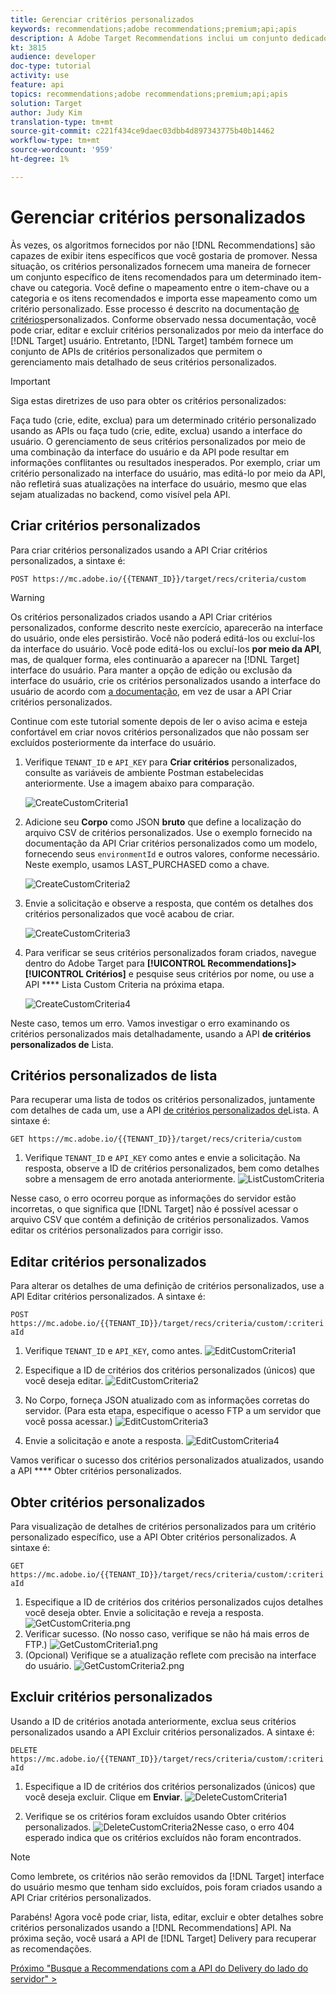 ```yaml
---
title: Gerenciar critérios personalizados
keywords: recommendations;adobe recommendations;premium;api;apis
description: A Adobe Target Recommendations inclui um conjunto dedicado de APIs que permitem gerenciar seu catálogo de produtos e/ou conteúdo recomendáveis; gerenciar seus algoritmos e campanhas de recomendações; e fornecer recomendações em objetos JSON, HTML ou XML a serem exibidos em Web, dispositivos móveis, email, IOT e outros canais.
kt: 3815
audience: developer
doc-type: tutorial
activity: use
feature: api
topics: recommendations;adobe recommendations;premium;api;apis
solution: Target
author: Judy Kim
translation-type: tm+mt
source-git-commit: c221f434ce9daec03dbb4d897343775b40b14462
workflow-type: tm+mt
source-wordcount: '959'
ht-degree: 1%

---
```



# Gerenciar critérios personalizados

Às vezes, os algoritmos fornecidos por não [!DNL Recommendations] são capazes de exibir itens específicos que você gostaria de promover. Nessa situação, os critérios personalizados fornecem uma maneira de fornecer um conjunto específico de itens recomendados para um determinado item-chave ou categoria. Você define o mapeamento entre o item-chave ou a categoria e os itens recomendados e importa esse mapeamento como um critério personalizado. Esse processo é descrito na documentação [de critérios](https://docs.adobe.com/content/help/en/target/using/recommendations/criteria/recommendations-csv.html)personalizados. Conforme observado nessa documentação, você pode criar, editar e excluir critérios personalizados por meio da interface do [!DNL Target] usuário. Entretanto, [!DNL Target] também fornece um conjunto de APIs de critérios personalizados que permitem o gerenciamento mais detalhado de seus critérios personalizados.

>[!IMPORTANT]
>
>Siga estas diretrizes de uso para obter os critérios personalizados:
>
> Faça tudo (crie, edite, exclua) para um determinado critério personalizado usando as APIs ou faça tudo (crie, edite, exclua) usando a interface do usuário. O gerenciamento de seus critérios personalizados por meio de uma combinação da interface do usuário e da API pode resultar em informações conflitantes ou resultados inesperados. Por exemplo, criar um critério personalizado na interface do usuário, mas editá-lo por meio da API, não refletirá suas atualizações na interface do usuário, mesmo que elas sejam atualizadas no backend, como visível pela API.

## Criar critérios personalizados

Para criar critérios personalizados usando a API [](https://developers.adobetarget.com/api/recommendations/#operation/createCriteriaCustom)Criar critérios personalizados, a sintaxe é:

`POST https://mc.adobe.io/{{TENANT_ID}}/target/recs/criteria/custom`

>[!WARNING]
>
>Os critérios personalizados criados usando a API Criar critérios personalizados, conforme descrito neste exercício, aparecerão na interface do usuário, onde eles persistirão. Você não poderá editá-los ou excluí-los da interface do usuário. Você pode editá-los ou excluí-los **por meio da API**, mas, de qualquer forma, eles continuarão a aparecer na [!DNL Target] interface do usuário. Para manter a opção de edição ou exclusão da interface do usuário, crie os critérios personalizados usando a interface do usuário de acordo com [a documentação](https://docs.adobe.com/content/help/en/target/using/recommendations/criteria/recommendations-csv.html), em vez de usar a API Criar critérios personalizados.

Continue com este tutorial somente depois de ler o aviso acima e esteja confortável em criar novos critérios personalizados que não possam ser excluídos posteriormente da interface do usuário.

1. Verifique `TENANT_ID` e `API_KEY` para **Criar critérios** personalizados, consulte as variáveis de ambiente Postman estabelecidas anteriormente. Use a imagem abaixo para comparação.

   ![CreateCustomCriteria1](assets/CreateCustomCriteria1.png)

2. Adicione seu **Corpo** como JSON **bruto** que define a localização do arquivo CSV de critérios personalizados. Use o exemplo fornecido na documentação da API [](https://developers.adobetarget.com/api/recommendations/#operation/getAllCriteriaCustom) Criar critérios personalizados como um modelo, fornecendo seus `environmentId` e outros valores, conforme necessário. Neste exemplo, usamos LAST_PURCHASED como a chave.

   ![CreateCustomCriteria2](assets/CreateCustomCriteria2.png)

3. Envie a solicitação e observe a resposta, que contém os detalhes dos critérios personalizados que você acabou de criar.

   ![CreateCustomCriteria3](assets/CreateCustomCriteria3.png)

4. Para verificar se seus critérios personalizados foram criados, navegue dentro do Adobe Target para **[!UICONTROL Recommendations]>[!UICONTROL Critérios]** e pesquise seus critérios por nome, ou use a API **** Lista Custom Criteria na próxima etapa.

   ![CreateCustomCriteria4](assets/CreateCustomCriteria4.png)

Neste caso, temos um erro. Vamos investigar o erro examinando os critérios personalizados mais detalhadamente, usando a API **de critérios personalizados de** Lista.

## Critérios personalizados de lista

Para recuperar uma lista de todos os critérios personalizados, juntamente com detalhes de cada um, use a API [de critérios personalizados de](https://developers.adobetarget.com/api/recommendations/#operation/getAllCriteriaCustom)Lista. A sintaxe é:

`GET https://mc.adobe.io/{{TENANT_ID}}/target/recs/criteria/custom`

1. Verifique `TENANT_ID` e `API_KEY` como antes e envie a solicitação. Na resposta, observe a ID de critérios personalizados, bem como detalhes sobre a mensagem de erro anotada anteriormente.
   ![ListCustomCriteria](assets/ListCustomCriteria.png)

Nesse caso, o erro ocorreu porque as informações do servidor estão incorretas, o que significa que [!DNL Target] não é possível acessar o arquivo CSV que contém a definição de critérios personalizados. Vamos editar os critérios personalizados para corrigir isso.

## Editar critérios personalizados

Para alterar os detalhes de uma definição de critérios personalizados, use a API [](https://developers.adobetarget.com/api/recommendations/#operation/updateCriteriaCustom)Editar critérios personalizados. A sintaxe é:

`POST https://mc.adobe.io/{{TENANT_ID}}/target/recs/criteria/custom/:criteriaId`

1. Verifique `TENANT_ID` e `API_KEY`, como antes.
   ![EditCustomCriteria1](assets/EditCustomCriteria1.png)

1. Especifique a ID de critérios dos critérios personalizados (únicos) que você deseja editar.
   ![EditCustomCriteria2](assets/EditCustomCriteria2.png)

1. No Corpo, forneça JSON atualizado com as informações corretas do servidor. (Para esta etapa, especifique o acesso FTP a um servidor que você possa acessar.)
   ![EditCustomCriteria3](assets/EditCustomCriteria3.png)

1. Envie a solicitação e anote a resposta.
   ![EditCustomCriteria4](assets/EditCustomCriteria4.png)

Vamos verificar o sucesso dos critérios personalizados atualizados, usando a API **** Obter critérios personalizados.

## Obter critérios personalizados

Para visualização de detalhes de critérios personalizados para um critério personalizado específico, use a API [](https://developers.adobetarget.com/api/recommendations/#operation/getCriteriaCustom)Obter critérios personalizados. A sintaxe é:

`GET https://mc.adobe.io/{{TENANT_ID}}/target/recs/criteria/custom/:criteriaId`

1. Especifique a ID de critérios dos critérios personalizados cujos detalhes você deseja obter. Envie a solicitação e reveja a resposta.
   ![GetCustomCriteria.png](assets/GetCustomCriteria.png)
1. Verificar sucesso. (No nosso caso, verifique se não há mais erros de FTP.)
   ![GetCustomCriteria1.png](assets/GetCustomCriteria1.png)
1. (Opcional) Verifique se a atualização reflete com precisão na interface do usuário.
   ![GetCustomCriteria2.png](assets/GetCustomCriteria2.png)

## Excluir critérios personalizados

Usando a ID de critérios anotada anteriormente, exclua seus critérios personalizados usando a API [](https://developers.adobetarget.com/api/recommendations/#operation/deleteCriteriaCustom)Excluir critérios personalizados. A sintaxe é:

`DELETE https://mc.adobe.io/{{TENANT_ID}}/target/recs/criteria/custom/:criteriaId`

1. Especifique a ID de critérios dos critérios personalizados (únicos) que você deseja excluir. Clique em **Enviar**.
   ![DeleteCustomCriteria1](assets/DeleteCustomCriteria1.png)

1. Verifique se os critérios foram excluídos usando Obter critérios personalizados.
   ![DeleteCustomCriteria2](assets/DeleteCustomCriteria2.png)Nesse caso, o erro 404 esperado indica que os critérios excluídos não foram encontrados.

>[!NOTE]
>Como lembrete, os critérios não serão removidos da [!DNL Target] interface do usuário mesmo que tenham sido excluídos, pois foram criados usando a API Criar critérios personalizados.

Parabéns! Agora você pode criar, lista, editar, excluir e obter detalhes sobre critérios personalizados usando a [!DNL Recommendations] API. Na próxima seção, você usará a API de [!DNL Target] Delivery para recuperar as recomendações.

[Próximo &quot;Busque a Recommendations com a API do Delivery do lado do servidor&quot; >](fetch-recs-server-side-delivery-api.md)
